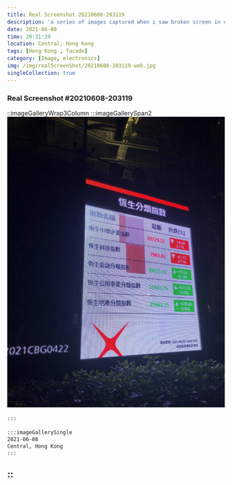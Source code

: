 ```yaml
---
title: Real Screenshot 20210608-203119
description: 'a series of images captured when i saw broken screen in city'
date: 2021-06-08  
time: 20:31:19
location: Central, Hong Kong 
tags: [Hong Kong , facade]
category: [Image, electronics]
img: /img/realScreenShot/20210608-203119-web.jpg
singleCollection: true
---
```


### Real Screenshot #20210608-203119
::imageGalleryWrap3Column
    :::imageGallerySpan2
     ![Alttext](/img/realScreenShot/20210608-203119-web.jpg)  

    :::

    :::imageGallerySingle
    2021-06-08  
    Central, Hong Kong 
    :::
::
---